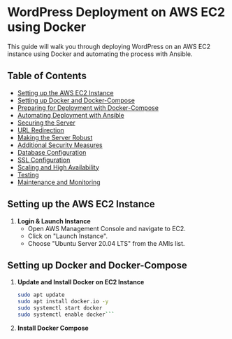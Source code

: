 # WordPress Deployment on AWS EC2 using Docker

This guide will walk you through deploying WordPress on an AWS EC2 instance using Docker and automating the process with Ansible.

## Table of Contents


- [Setting up the AWS EC2 Instance](#setting-up-the-aws-ec2-instance)
- [Setting up Docker and Docker-Compose](#setting-up-docker-and-docker-compose)
- [Preparing for Deployment with Docker-Compose](#preparing-for-deployment-with-docker-compose)
- [Automating Deployment with Ansible](#automating-deployment-with-ansible)
- [Securing the Server](#securing-the-server)
- [URL Redirection](#url-redirection)
- [Making the Server Robust](#making-the-server-robust)
- [Additional Security Measures](#additional-security-measures)
- [Database Configuration](#database-configuration)
- [SSL Configuration](#ssl-configuration)
- [Scaling and High Availability](#scaling-and-high-availability)
- [Testing](#testing)
- [Maintenance and Monitoring](#maintenance-and-monitoring)

## Setting up the AWS EC2 Instance

1. **Login & Launch Instance**
    - Open AWS Management Console and navigate to EC2.
    - Click on "Launch Instance".
    - Choose "Ubuntu Server 20.04 LTS" from the AMIs list.

## Setting up Docker and Docker-Compose


1. **Update and Install Docker on EC2 Instance**
   ```bash
   sudo apt update
   sudo apt install docker.io -y
   sudo systemctl start docker
   sudo systemctl enable docker```

2. **Install Docker Compose**


